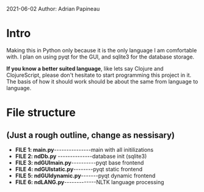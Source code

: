 2021-06-02 
Author: Adrian Papineau

# Intro
Making this in Python only because it is the only language I am comfortable with. I plan on using pyqt for the GUI, and sqlite3 for the database storage. 

**If you know a better suited language**, like lets say Clojure and ClojureScript, please don't hesitate to start programming this project in it. The basis of how it should work should be about the same from language to language.

# File structure
## (Just a rough outline, change as nessisary)

* __FILE 1: main.py__---------------main with all initilizations 
* __FILE 2: ndDb.py__ --------------database init (sqlite3)
* __FILE 3: ndGUImain.py__----------pyqt base frontend
* __FILE 4: ndGUIstatic.py__--------pyqt static frontend
* __FILE 5: ndGUIdynamic.py__-------pyqt dynamic frontend
* __FILE 6: ndLANG.py__-------------NLTK language processing
